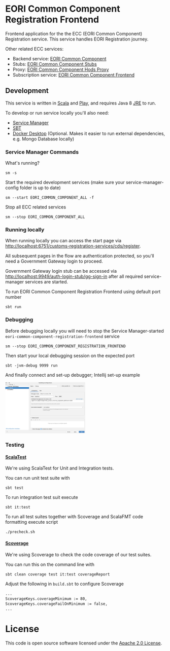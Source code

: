 # EORI Common Component Registration Frontend

Frontend application for the the ECC (EORI Common Component) Registration service. This service handles EORI Registration journey.

Other related ECC services:
- Backend service: [EORI Common Component](https://github.com/hmrc/eori-common-component-frontend)
- Stubs: [EORI Common Component Stubs](https://github.com/hmrc/eori-common-component-hods-stubs)
- Proxy: [EORI Common Component Hods Proxy](https://github.com/hmrc/eori-common-component-hods-proxy)
- Subscription service: [EORI Common Component Frontend](https://github.com/hmrc/eori-common-component-frontend)

## Development

This service is written in [Scala](http://www.scala-lang.org/) and [Play](http://playframework.com/), and requires Java 8 [JRE](https://www.java.com/en/download/manual.jsp) to run.

To develop or run service locally you'll also need:
- [Service Manager](https://github.com/hmrc/service-manager)
- [SBT](https://www.scala-sbt.org/)
- [Docker Desktop](https://docs.docker.com/desktop/) (Optional. Makes it easier to run external dependencies, e.g. Mongo Database locally)

### Service Manager Commands

What's running?

    sm -s

Start the required development services (make sure your service-manager-config folder is up to date)

    sm --start EORI_COMMON_COMPONENT_ALL -f

Stop all ECC related services

    sm --stop EORI_COMMON_COMPONENT_ALL

### Running locally

When running locally you can access the start page via [http://localhost:6751/customs-registration-services/cds/register]().

All subsequent pages in the flow are authentication protected, so you'll need a Government Gateway login to proceed.

Government Gateway login stub can be accessed via [http://localhost:9949/auth-login-stub/gg-sign-in]() after all required service-manager services are started.

To run EORI Common Component Registration Frontend using default port number
    
    sbt run

### Debugging

Before debugging locally you will need to stop the Service Manager-started `eori-common-component-registration-frontend` service

    sm --stop EORI_COMMON_COMPONENT_REGISTRATION_FRONTEND

Then start your local debugging session on the expected port

    sbt -jvm-debug 9999 run

And finally connect and set-up debugger; Intellij set-up example

<img src="docs/debug-settings.png" width=50% height=50% alt="Debbuger Setup">

### Testing

#### [ScalaTest](https://www.scalatest.org/)

We're using ScalaTest for Unit and Integration tests.

You can run unit test suite with

    sbt test

To run integration test suit execute

    sbt it:test

To run all test suites together with Scoverage and ScalaFMT code formatting execute script

    ./precheck.sh

#### [Scoverage](https://github.com/scoverage/sbt-scoverage)

We're using Scoverage to check the code coverage of our test suites.

You can run this on the command line with

    sbt clean coverage test it:test coverageReport

Adjust the following in `build.sbt` to configure Scoverage

    ...
    ScoverageKeys.coverageMinimum := 80,
    ScoverageKeys.coverageFailOnMinimum := false,
    ...

# License
This code is open source software licensed under the [Apache 2.0 License]("http://www.apache.org/licenses/LICENSE-2.0.html").
